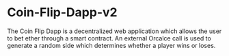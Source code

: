 # Coin-Flip-Dapp-v2

The Coin Flip Dapp is a decentralized web application which allows the user to bet ether through a smart contract.
An external Orcalce call is used to generate a random side which determines whether a player wins or loses. 
